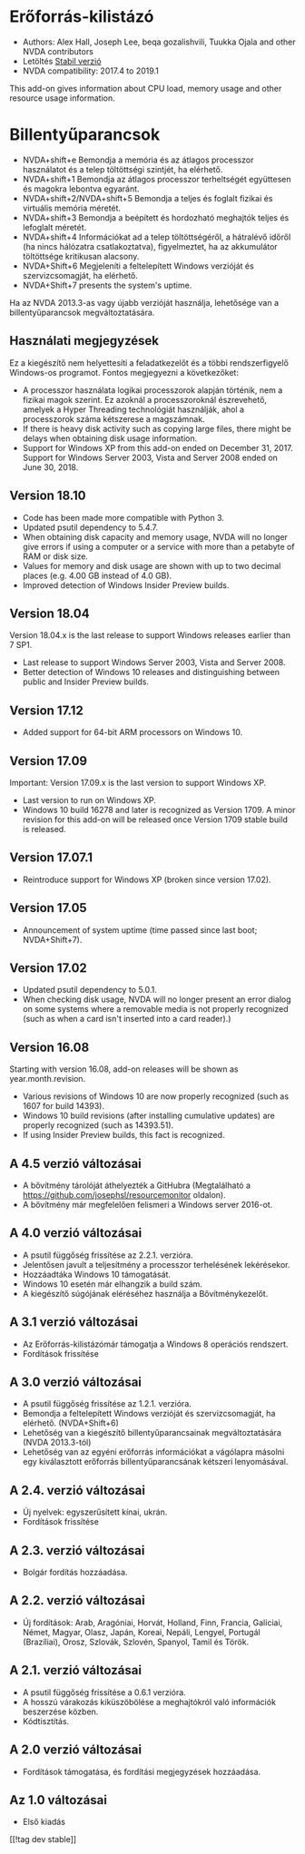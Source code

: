 # Erőforrás-kilistázó #

* Authors: Alex Hall, Joseph Lee, beqa gozalishvili, Tuukka Ojala and other
  NVDA contributors
* Letöltés [Stabil verzió][1]
* NVDA compatibility: 2017.4 to 2019.1

This add-on gives information about CPU load, memory usage and other
resource usage information.

# Billentyűparancsok #

* NVDA+shift+e Bemondja a memória és az átlagos processzor használatot és a
  telep töltöttségi szintjét, ha elérhető.
* NVDA+shift+1 Bemondja az átlagos processzor terheltségét együttesen és
  magokra lebontva egyaránt.
* NVDA+shift+2/NVDA+shift+5 Bemondja a teljes és foglalt fizikai és
  virtuális memória méretét.
* NVDA+shift+3 Bemondja a beépített és hordozható meghajtók teljes és
  lefoglalt méretét.
* NVDA+shift+4 Információkat ad a telep töltöttségéről, a hátralévő időről
  (ha nincs hálózatra csatlakoztatva), figyelmeztet, ha az akkumulátor
  töltöttsége kritikusan alacsony.
* NVDA+Shift+6 Megjeleníti a feltelepített Windows verzióját és
  szervizcsomagját, ha elérhető.
* NVDA+Shift+7 presents the system's uptime.

Ha az NVDA 2013.3-as vagy újabb verzióját használja, lehetősége van a
billentyűparancsok megváltoztatására.

## Használati megjegyzések ##

Ez a kiegészítő nem helyettesíti a feladatkezelőt és a többi rendszerfigyelő
Windows-os programot. Fontos megjegyezni a következőket:

* A processzor használata logikai processzorok alapján történik, nem a
  fizikai magok szerint. Ez azoknál a processzoroknál észrevehető, amelyek a
  Hyper Threading technológiát használják, ahol a processzorok száma
  kétszerese a magszámnak.
* If there is heavy disk activity such as copying large files, there might
  be delays when obtaining disk usage information.
* Support for Windows XP from this add-on ended on December 31,
  2017. Support for Windows Server 2003, Vista and Server 2008 ended on June
  30, 2018.

## Version 18.10

* Code has been made more compatible with Python 3.
* Updated psutil dependency to 5.4.7.
* When obtaining disk capacity and memory usage, NVDA will no longer give
  errors if using a computer or a service with more than a petabyte of RAM
  or disk size.
* Values for memory and disk usage are shown with up to two decimal places
  (e.g. 4.00 GB instead of 4.0 GB).
* Improved detection of Windows Insider Preview builds.

## Version 18.04

Version 18.04.x is the last release to support Windows releases earlier than
7 SP1.

* Last release to support Windows Server 2003, Vista and Server 2008.
* Better detection of Windows 10 releases and distinguishing between public
  and Insider Preview builds.

## Version 17.12

* Added support for 64-bit ARM processors on Windows 10.

## Version 17.09

Important: Version 17.09.x is the last version to support Windows XP.

* Last version to run on Windows XP.
* Windows 10 build 16278 and later is recognized as Version 1709. A minor
  revision for this add-on will be released once Version 1709 stable build
  is released.

## Version 17.07.1

* Reintroduce support for Windows XP (broken since version 17.02).

## Version 17.05

* Announcement of system uptime (time passed since last boot; NVDA+Shift+7).

## Version 17.02

* Updated psutil dependency to 5.0.1.
* When checking disk usage, NVDA will no longer present an error dialog on
  some systems where a removable media is not properly recognized (such as
  when a card isn't inserted into a card reader).)

## Version 16.08

Starting with version 16.08, add-on releases will be shown as
year.month.revision.

* Various revisions of Windows 10 are now properly recognized (such as 1607
  for build 14393).
* Windows 10 build revisions (after installing cumulative updates) are
  properly recognized (such as 14393.51).
* If using Insider Preview builds, this fact is recognized.

## A 4.5 verzió változásai ##

* A bővítmény tárolóját áthelyezték a GitHubra (Megtalálható a
  https://github.com/josephsl/resourcemonitor oldalon).
* A bővítmény már megfelelően felismeri a Windows server 2016-ot.

## A 4.0 verzió változásai ##

* A psutil függőség frissítése az 2.2.1. verzióra.
* Jelentősen javult a teljesítmény a processzor terhelésének lekérésekor.
* Hozzáadtáka Windows 10 támogatását.
* Windows 10 esetén már elhangzik a build szám.
* A kiegészítő súgójának eléréséhez használja a Bővítménykezelőt.

## A 3.1 verzió változásai ##

* Az Erőforrás-kilistázómár támogatja a Windows 8 operációs rendszert.
* Fordítások frissítése

## A 3.0 verzió változásai ##

* A psutil függőség frissítése az 1.2.1. verzióra.
* Bemondja a feltelepített Windows verzióját és szervizcsomagját, ha
  elérhető. (NVDA+Shift+6)
* Lehetőség van a kiegészítő billentyűparancsainak megváltoztatására (NVDA
  2013.3-tól)
* Lehetőség van az egyéni erőforrás információkat a vágólapra másolni egy
  kiválasztott erőforrás billentyűparancsának kétszeri lenyomásával.

## A 2.4. verzió változásai ##

* Új nyelvek: egyszerűsített kínai, ukrán.
* Fordítások frissítése

## A 2.3. verzió változásai ##

* Bolgár fordítás hozzáadása.

## A 2.2. verzió változásai ##

* Új fordítások: Arab, Aragóniai, Horvát, Holland, Finn, Francia, Galíciai,
  Német, Magyar, Olasz, Japán, Koreai, Nepáli, Lengyel, Portugál
  (Brazíliai), Orosz, Szlovák, Szlovén, Spanyol, Tamil és Török.

## A 2.1. verzió változásai ##

* A psutil függőség frissítése a 0.6.1 verzióra.
* A hosszú várakozás kiküszöbölése a meghajtókról való információk
  beszerzése közben.
* Kódtisztítás.

## A 2.0 verzió változásai ##

* Fordítások támogatása, és fordítási megjegyzések hozzáadása.

## Az 1.0 változásai ##

* Első kiadás

[[!tag dev stable]]

[1]: https://addons.nvda-project.org/files/get.php?file=rm
